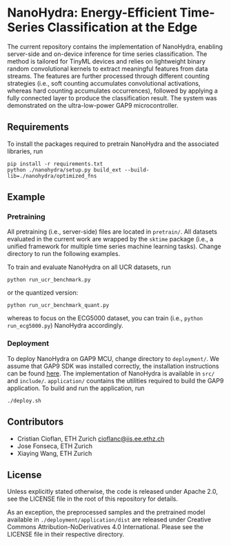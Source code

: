 # NanoHydra: Energy-Efficient Time-Series Classification at the Edge

The current repository contains the implementation of NanoHydra, enabling server-side and on-device inference for time series classification. The method is tailored for TinyML devices and relies on lightweight binary random convolutional kernels to extract meaningful features from data streams. The features are further processed through different counting strategies (i.e., soft counting accumulates convolutional activations, whereas hard counting accumulates occurrences), followed by applying a fully connected layer to produce the classification result. The system was demonstrated on the ultra-low-power GAP9 microcontroller.

## Requirements

To install the packages required to pretrain NanoHydra and the associated libraries, run
```
pip install -r requirements.txt
python ./nanohydra/setup.py build_ext --build-lib=./nanohydra/optimized_fns
```


## Example

### Pretraining

All pretraining (i.e., server-side) files are located in `pretrain/`. All datasets evaluated in the current work are wrapped by the `sktime` package (i.e., a unified framework for multiple time series machine learning tasks). Change directory to run the following examples.

To train and evaluate NanoHydra on all UCR datasets, run
```
python run_ucr_benchmark.py
```
or the quantized version:
```
python run_ucr_benchmark_quant.py
```
whereas to focus on the ECG5000 dataset, you can train (i.e., `python run_ecg5000.py`) NanoHydra accordingly.

### Deployment

To deploy NanoHydra on GAP9 MCU, change directory to `deployment/`. We assume that GAP9 SDK was installed correctly, the installation instructions can be found [here](https://github.com/GreenWaves-Technologies/gap_sdk). The implementation of NanoHydra is available in `src/` and `include/`. `application/` countains the utilities required to build the GAP9 application. To build and run the application, run

```
./deploy.sh
```

## Contributors

* Cristian Cioflan, ETH Zurich [cioflanc@iis.ee.ethz.ch](cioflanc@iis.ee.ethz.ch)
* Jose Fonseca, ETH Zurich
* Xiaying Wang, ETH Zurich


## License

Unless explicitly stated otherwise, the code is released under Apache 2.0, see the LICENSE file in the root of this repository for details.

As an exception, the preprocessed samples and the pretrained model available in `./deployment/application/dist` are released under Creative Commons Attribution-NoDerivatives 4.0 International. Please see the LICENSE file in their respective directory.
